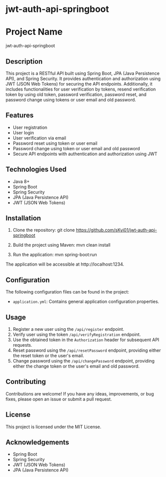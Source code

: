 # jwt-auth-api-springboot

# Project Name
jwt-auth-api-springboot

## Description
This project is a RESTful API built using Spring Boot, JPA (Java Persistence API), and Spring Security. It provides authentication and authorization using JWT (JSON Web Tokens) for securing the API endpoints. Additionally, it includes functionalities for user verification by tokens, resend verification token by using old token, password verification, password reset, and password change using tokens or user email and old password.

## Features
- User registration
- User login
- User verification via email
- Password reset using token or user email
- Password change using token or user email and old password
- Secure API endpoints with authentication and authorization using JWT

## Technologies Used
- Java 8+
- Spring Boot
- Spring Security
- JPA (Java Persistence API)
- JWT (JSON Web Tokens)

## Installation
1. Clone the repository:
   git clone https://github.com/sKyi01/jwt-auth-api-springboot
  
2. Build the project using Maven:
   mvn clean install
   
3. Run the application:
   mvn spring-boot:run

The application will be accessible at http://localhost:1234.

## Configuration
The following configuration files can be found in the project:
- `application.yml`: Contains general application configuration properties.

## Usage
1. Register a new user using the `/api/register` endpoint.
2. Verify user using the token `/api/verifyRegistration` endpoint.
3. Use the obtained token in the `Authorization` header for subsequent API requests.
4. Reset password using the `/api/resetPassword` endpoint, providing either the reset token or the user's email.
6. Change password using the `/api/changePassword` endpoint, providing either the change token or the user's email and old password.

## Contributing
Contributions are welcome! If you have any ideas, improvements, or bug fixes, please open an issue or submit a pull request.

## License
This project is licensed under the MIT License.

## Acknowledgements
- Spring Boot
- Spring Security
- JWT (JSON Web Tokens)
- JPA (Java Persistence API)


